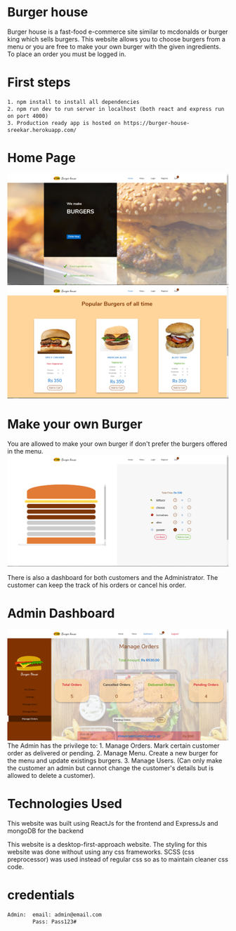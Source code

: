 # Burger house 
Burger house is a fast-food e-commerce site similar to mcdonalds or burger king which sells burgers.
This website allows you to choose burgers from a menu or you are free to make your own burger with the given ingredients.
To place an order you must be logged in.

# First steps
    1. npm install to install all dependencies
    2. npm run dev to run server in localhost (both react and express run on port 4000)
    3. Production ready app is hosted on https://burger-house-sreekar.herokuapp.com/

# Home Page
![](preview-images/home-1.jpg)
![](preview-images/home-2.PNG)

# Make your own Burger
You are allowed to make your own burger if don't prefer the burgers offered in the menu.
![](preview-images/make-your-burger.PNG)

There is also a dashboard for both customers and the Administrator.
The customer can keep the track of his orders or cancel his order.

# Admin Dashboard
![](preview-images/Admin-dashboard.PNG)
The Admin has the privilege to:
    1. Manage Orders. Mark certain customer order as delivered or pending.
    2. Manage Menu. Create a new burger for the menu and update existings burgers.
    3. Manage Users. (Can only make the customer an admin but cannot change the customer's details but is allowed to delete a customer).  

# Technologies Used
This website was built using ReactJs for the frontend and ExpressJs and mongoDB for the backend

This website is a desktop-first-approach website.
The styling for this website was done without using any css frameworks.
SCSS (css preprocessor) was used instead of regular css so as to maintain cleaner css code.

# credentials 
    Admin:  email: admin@email.com
            Pass: Pass123#
